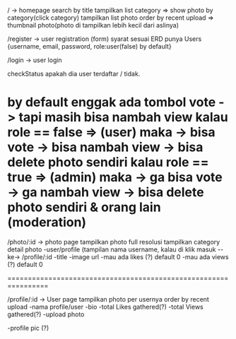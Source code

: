 / -> homepage
search by title
tampilkan list category => show photo by category(click category)
tampilkan list photo order by recent upload => thumbnail photo(photo di tampilkan lebih kecil dari aslinya)

/register -> user registration (form)
syarat sesuai ERD punya Users
{username, email, password, role:user(false) by default}

/login -> user login

checkStatus apakah dia user terdaftar / tidak.

by default enggak ada tombol vote
-> tapi masih bisa nambah view
kalau role == false => (user) maka
-> bisa vote
-> bisa nambah view
-> bisa delete photo sendiri
kalau role == true => (admin) maka
-> ga bisa vote
-> ga nambah view
-> bisa delete photo sendiri & orang lain (moderation)
================================================================

/photo/:id -> photo page
tampilkan photo full resolusi
tampilkan category
detail photo
-user/profile (tampilan nama username, kalau di klik masuk --ke-> /profile/:id
-title
-image url
-mau ada likes (?) default 0
-mau ada views (?) default 0

================================================================

/profile/:id -> User page
tampilkan photo per usernya order by recent upload
-nama profile/user
-bio
-total Likes gathered(?)
-total Views gathered(?)
-upload photo

-profile pic (?)
